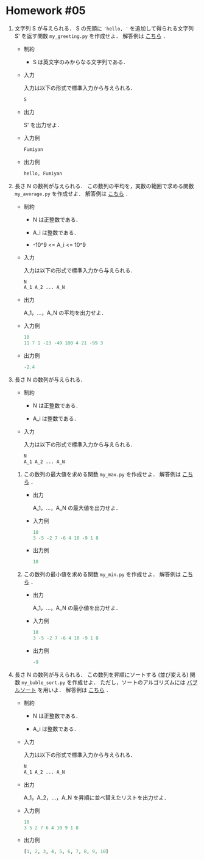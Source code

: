 # Homework #05

1. 文字列 S が与えられる．
S の先頭に `'hello, '` を追加して得られる文字列 S' を返す関数 `my_greeting.py` を作成せよ．
解答例は [こちら](https://github.com/fumiyanll23/PythonLearning/blob/main/my_greeting.py) ．

    - 制約

      - S は英文字のみからなる文字列である．

    - 入力

      入力は以下の形式で標準入力から与えられる．

      ```python
      S
      ```

    - 出力

      S' を出力せよ．

    - 入力例

      ```python
      Fumiyan
      ```

    - 出力例

      ```python
      hello, Fumiyan
      ```

1. 長さ N の数列が与えられる．
この数列の平均を，実数の範囲で求める関数 `my_average.py` を作成せよ．
解答例は [こちら](https://github.com/fumiyanll23/PythonLearning/blob/main/my_average.py) ．

    - 制約

      - N は正整数である．

      - A_i は整数である．

      - -10^9 <= A_i <= 10^9

    - 入力

      入力は以下の形式で標準入力から与えられる．

      ```python
      N
      A_1 A_2 ... A_N
      ```

    - 出力

      A_1，...，A_N の平均を出力せよ．

    - 入力例

      ```python
      10
      11 7 1 -23 -49 100 4 21 -99 3
      ```

    - 出力例

      ```python
      -2.4
      ```

1. 長さ N の数列が与えられる．

    - 制約

      - N は正整数である．

      - A_i は整数である．

    - 入力

        入力は以下の形式で標準入力から与えられる．

        ```python
        N
        A_1 A_2 ... A_N
        ```

    1. この数列の最大値を求める関数 `my_max.py` を作成せよ．
    解答例は [こちら](https://github.com/fumiyanll23/PythonLearning/blob/main/my_max.py) ．

        - 出力

          A_1，...，A_N の最大値を出力せよ．

        - 入力例

          ```python
          10
          3 -5 -2 7 -6 4 10 -9 1 8
          ```

        - 出力例

          ```python
          10
          ```

    1. この数列の最小値を求める関数 `my_min.py` を作成せよ．
    解答例は [こちら](https://github.com/fumiyanll23/PythonLearning/blob/main/my_min.py) ．

        - 出力

          A_1，...，A_N の最小値を出力せよ．

        - 入力例

          ```python
          10
          3 -5 -2 7 -6 4 10 -9 1 8
          ```

        - 出力例

          ```python
          -9
          ```

1. 長さ N の数列が与えられる．
この数列を昇順にソートする (並び変える) 関数 `my_buble_sort.py` を作成せよ．
ただし，ソートのアルゴリズムには [バブルソート](https://ja.wikipedia.org/wiki/%E3%83%90%E3%83%96%E3%83%AB%E3%82%BD%E3%83%BC%E3%83%88) を用いよ．
解答例は [こちら](https://github.com/fumiyanll23/PythonLearning/blob/main/my_sort.py) ．

    - 制約

      - N は正整数である．

      - A_i は整数である．

    - 入力

      入力は以下の形式で標準入力から与えられる．

      ```python
      N
      A_1 A_2 ... A_N
      ```

    - 出力

      A_1，A_2，...，A_N を昇順に並べ替えたリストを出力せよ．

    - 入力例

      ```python
      10
      3 5 2 7 6 4 10 9 1 8
      ```

    - 出力例

      ```python
      [1, 2, 3, 4, 5, 6, 7, 8, 9, 10]
      ```
